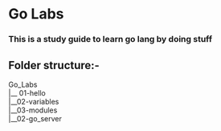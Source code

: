 # Go Labs
### This is a study guide to learn go lang by doing stuff

## Folder structure:-
Go_Labs<br/>
|__ 01-hello<br/>
|__02-variables<br/>
|__03-modules<br/>
|__02-go_server<br/>